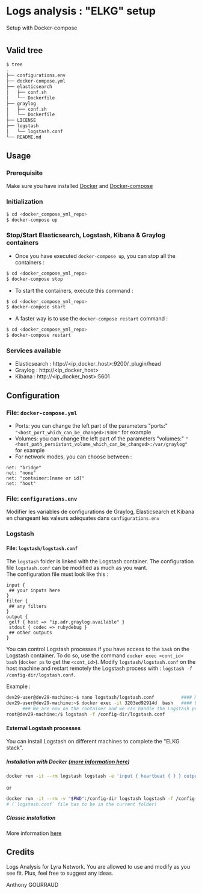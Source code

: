 # Logs analysis : "ELKG" setup 
Setup with Docker-compose 

#
## Valid tree
```bash
$ tree 
.
├── configurations.env
├── docker-compose.yml
├── elasticsearch
│   ├── conf.sh
│   └── Dockerfile
├── graylog
│   ├── conf.sh
│   └── Dockerfile
├── LICENSE
├── logstash
│   └── logstash.conf
└── README.md
```

## Usage 

### Prerequisite
Make sure you have installed [Docker](https://docs.docker.com/linux/started/) and [Docker-compose](https://docs.docker.com/compose/install/)

### Initialization 
```bash
$ cd <docker_compose_yml_repo>
$ docker-compose up 
 ```

### Stop/Start Elasticsearch, Logstash, Kibana & Graylog containers
* Once you have executed `docker-compose up`, you can stop all the containers :  
```bash
$ cd <docker_compose_yml_repo> 
$ docker-compose stop 
```
* To start the containers, execute this command : 
```bash
$ cd <docker_compose_yml_repo> 
$ docker-compose start 
```
* A faster way is to use the `docker-compose restart` command : 
```bash
$ cd <docker_compose_yml_repo>
$ docker-compose restart 
```

### Services available
* Elasticsearch : http://<ip_docker_host>:9200/_plugin/head
* Graylog : http://<ip_docker_host>
* Kibana : http://<ip_docker_host>:5601

## Configuration

### File: `docker-compose.yml` 
* Ports: you can change the left part of the parameters "ports:"  
  `"<host_port_which_can_be_changed>:9300"` for example
* Volumes: you can change the left part of the parameters "volumes:" 
  `"<host_path_persistant_volume_which_can_be_changed>:/var/graylog"` for example
* For network modes, you can choose between :
```
net: "bridge"
net: "none"
net: "container:[name or id]"
net: "host"
```

### File: `configurations.env` 
Modifier les variables de configurations de Graylog, Elasticsearch et Kibana en changeant les valeurs adéquates dans `configurations.env` 

### Logstash 

#### File: `logstash/logstash.conf` 
The `logstash` folder is linked with the Logstash container. The configuration file `logstash.conf` can be modified as much as you want.  
The configuration file must look like this : 
```
input { 
 ## your inputs here   
}
filter {
 ## any filters 
}
output {  
 gelf { host => "ip.adr.graylog.available" }
 stdout { codec => rubydebug }
 ## other outputs 
}
```
You can control Logstash processes if you have access to the `bash` on the Logstash container. To do so, use the command `docker exec <cont_id> bash` (`docker ps` to get the `<cont_id>`).
Modify `logstash/logstash.conf` on the host machine and restart remotely the Logstash process with : 
 `logstash -f /config-dir/logstash.conf`. 

Example : 
```bash 
dev29-user@dev29-machine:~$ nano logstash/logstash.conf          #### Modifications  
dev29-user@dev29-machine:~$ docker exec -it 3203ed92914d  bash   #### Execute a bash on the container 
      ### We are now on the container and we can handle the Logstash process
root@dev29-machine:/$ logstash -f /config-dir/logstash.conf      
```

#### External Logstash processes 

You can install Logstash on different machines to complete the "ELKG stack".

##### Installation with Docker ([more information here](https://hub.docker.com/_/logstash/))

```bash 
docker run -it --rm logstash logstash -e 'input { heartbeat { } } output { gelf { host => "ip.adr.graylog.here" } } 
```
or 
```bash 
docker run -it --rm -v "$PWD":/config-dir logstash logstash -f /config-dir/logstash.conf 
# (`logstash.conf` file has to be in the current folder)
```  

##### Classic installation 
More information [here](https://www.elastic.co/downloads/logstash) 

## Credits
Logs Analysis for Lyra Network. You are allowed to use and modify as you see fit.
Plus, feel free to suggest any ideas. 

Anthony GOURRAUD

